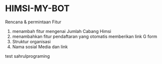 # HIMSI-MY-BOT

Rencana & permintaan Fitur
1. menambah fitur mengenai Jumlah Cabang Himsi
2. menambahkan fitur pendaftaran yang otomatis memberikan link G form
3. Struktur organisasi
4. Nama sosial Media dan link

test sahrulprograming
